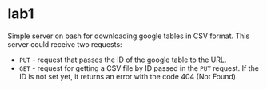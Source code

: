 # lab1

Simple server on bash for downloading google tables in CSV format. This server could receive two requests:

- `PUT` - request that passes the ID of the google table to the URL.
- `GET` - request for getting a CSV file by ID passed in the `PUT` request. If the ID is not set yet, it returns an error with the code 404 (Not Found).
